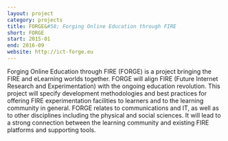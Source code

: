 ```yaml
---
layout: project
category: projects
title: FORGE&#58; Forging Online Education through FIRE
short: FORGE
start: 2015-01
end: 2016-09
website: http://ict-forge.eu
---
```


Forging Online Education through FIRE (FORGE) is a project bringing the FIRE and eLearning worlds together.
FORGE will align FIRE (Future Internet Research and Experimentation) with the ongoing education revolution.
This project will specify development methodologies and best practices for offering FIRE experimentation facilities to learners and to the learning community in general.
FORGE relates to communications and IT, as well as to other disciplines including the physical and social sciences.
It will lead to a strong connection between the learning community and existing FIRE platforms and supporting tools.
